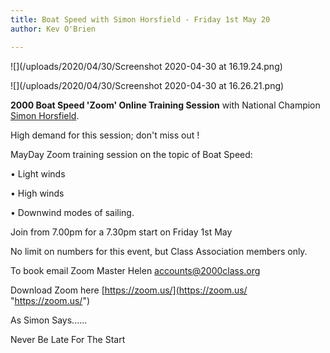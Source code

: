 ```yaml
---
title: Boat Speed with Simon Horsfield - Friday 1st May 20
author: Kev O'Brien

---
```

![](/uploads/2020/04/30/Screenshot 2020-04-30 at 16.19.24.png)

  
![](/uploads/2020/04/30/Screenshot 2020-04-30 at 16.26.21.png)

**2000 Boat Speed 'Zoom' Online Training Session** with National Champion [Simon Horsfield](https://simonhorsfieldcoaching.co.uk/).

High demand for this session; don't miss out !

MayDay Zoom training session on the topic of Boat Speed:

• Light winds

• High winds

• Downwind modes of sailing.

Join from 7.00pm for a 7.30pm start on Friday 1st May

No limit on numbers for this event, but Class Association members only.

To book email Zoom Master Helen [accounts@2000class.org]()

Download Zoom here [https://zoom.us/](https://zoom.us/ "https://zoom.us/")

As Simon Says......

Never Be Late For The Start